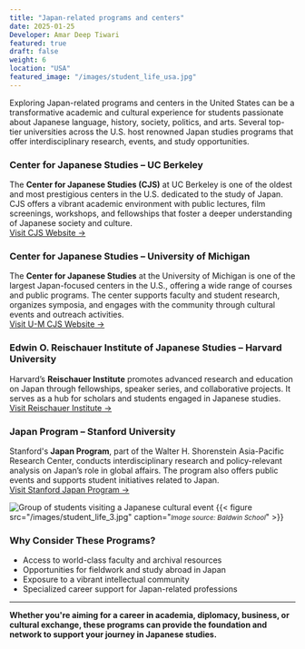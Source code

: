 ```yaml
---
title: "Japan-related programs and centers"
date: 2025-01-25
Developer: Amar Deep Tiwari
featured: true
draft: false
weight: 6
location: "USA"
featured_image: "/images/student_life_usa.jpg"
---
```


Exploring Japan-related programs and centers in the United States can be a transformative academic and cultural experience for students passionate about Japanese language, history, society, politics, and arts. Several top-tier universities across the U.S. host renowned Japan studies programs that offer interdisciplinary research, events, and study opportunities.

### Center for Japanese Studies – UC Berkeley
The **Center for Japanese Studies (CJS)** at UC Berkeley is one of the oldest and most prestigious centers in the U.S. dedicated to the study of Japan. CJS offers a vibrant academic environment with public lectures, film screenings, workshops, and fellowships that foster a deeper understanding of Japanese society and culture.  
[Visit CJS Website →](https://ieas.berkeley.edu/cjs)

### Center for Japanese Studies – University of Michigan
The **Center for Japanese Studies** at the University of Michigan is one of the largest Japan-focused centers in the U.S., offering a wide range of courses and public programs. The center supports faculty and student research, organizes symposia, and engages with the community through cultural events and outreach activities.  
[Visit U-M CJS Website →](https://ii.umich.edu/cjs)

### Edwin O. Reischauer Institute of Japanese Studies – Harvard University
Harvard’s **Reischauer Institute** promotes advanced research and education on Japan through fellowships, speaker series, and collaborative projects. It serves as a hub for scholars and students engaged in Japanese studies.  
[Visit Reischauer Institute →](https://rijs.fas.harvard.edu/)

### Japan Program – Stanford University
Stanford's **Japan Program**, part of the Walter H. Shorenstein Asia-Pacific Research Center, conducts interdisciplinary research and policy-relevant analysis on Japan’s role in global affairs. The program also offers public events and supports student initiatives related to Japan.  
[Visit Stanford Japan Program →](https://aparc.fsi.stanford.edu/japan)

![Group of students visiting a Japanese cultural event](/images/student_life_3.jpg)
{{< figure src="/images/student_life_3.jpg" caption="<small><em>Image source: Baldwin School</em></small>" >}}


### Why Consider These Programs?
- Access to world-class faculty and archival resources
- Opportunities for fieldwork and study abroad in Japan
- Exposure to a vibrant intellectual community
- Specialized career support for Japan-related professions

---

**Whether you're aiming for a career in academia, diplomacy, business, or cultural exchange, these programs can provide the foundation and network to support your journey in Japanese studies.**
